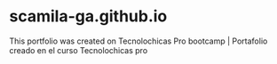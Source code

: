 # scamila-ga.github.io
This portfolio was created on Tecnolochicas Pro bootcamp | Portafolio creado en el curso Tecnolochicas pro

